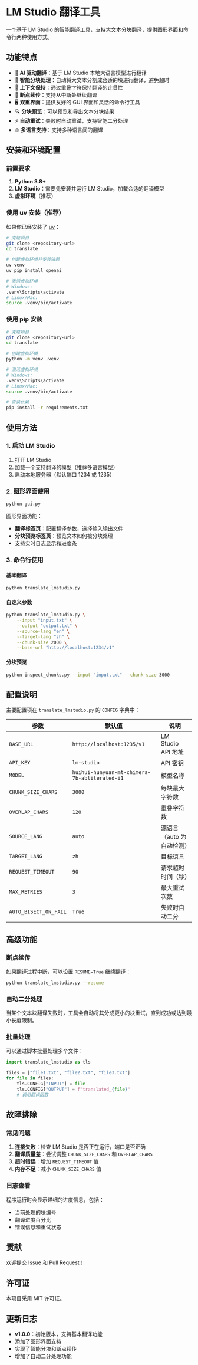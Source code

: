 # LM Studio 翻译工具

一个基于 LM Studio 的智能翻译工具，支持大文本分块翻译，提供图形界面和命令行两种使用方式。

## 功能特点

- 🤖 **AI 驱动翻译**：基于 LM Studio 本地大语言模型进行翻译
- 📝 **智能分块处理**：自动将大文本分割成合适的块进行翻译，避免超时
- 🔄 **上下文保持**：通过重叠字符保持翻译的连贯性
- 🎯 **断点续传**：支持从中断处继续翻译
- 🖥️ **双重界面**：提供友好的 GUI 界面和灵活的命令行工具
- 🔍 **分块预览**：可以预览和导出文本分块结果
- ⚡ **自动重试**：失败时自动重试，支持智能二分处理
- 🌐 **多语言支持**：支持多种语言间的翻译



## 安装和环境配置

### 前置要求

1. **Python 3.8+**
2. **LM Studio**：需要先安装并运行 LM Studio，加载合适的翻译模型
3. **虚拟环境**（推荐）

### 使用 uv 安装（推荐）

如果你已经安装了 [uv](https://github.com/astral-sh/uv)：

```bash
# 克隆项目
git clone <repository-url>
cd translate

# 创建虚拟环境并安装依赖
uv venv
uv pip install openai

# 激活虚拟环境
# Windows:
.venv\Scripts\activate
# Linux/Mac:
source .venv/bin/activate
```

### 使用 pip 安装

```bash
# 克隆项目
git clone <repository-url>
cd translate

# 创建虚拟环境
python -m venv .venv

# 激活虚拟环境
# Windows:
.venv\Scripts\activate
# Linux/Mac:
source .venv/bin/activate

# 安装依赖
pip install -r requirements.txt
```

## 使用方法

### 1. 启动 LM Studio

1. 打开 LM Studio
2. 加载一个支持翻译的模型（推荐多语言模型）
3. 启动本地服务器（默认端口 1234 或 1235）

### 2. 图形界面使用

```bash
python gui.py
```

图形界面功能：
- **翻译标签页**：配置翻译参数，选择输入输出文件
- **分块预览标签页**：预览文本如何被分块处理
- 支持实时日志显示和进度条

### 3. 命令行使用

#### 基本翻译

```bash
python translate_lmstudio.py
```

#### 自定义参数

```bash
python translate_lmstudio.py \
    --input "input.txt" \
    --output "output.txt" \
    --source-lang "en" \
    --target-lang "zh" \
    --chunk-size 2000 \
    --base-url "http://localhost:1234/v1"
```

#### 分块预览

```bash
python inspect_chunks.py --input "input.txt" --chunk-size 3000
```

## 配置说明

主要配置项在 `translate_lmstudio.py` 的 `CONFIG` 字典中：

| 参数 | 默认值 | 说明 |
|------|--------|------|
| `BASE_URL` | `http://localhost:1235/v1` | LM Studio API 地址 |
| `API_KEY` | `lm-studio` | API 密钥 |
| `MODEL` | `huihui-hunyuan-mt-chimera-7b-abliterated-i1` | 模型名称 |
| `CHUNK_SIZE_CHARS` | `3000` | 每块最大字符数 |
| `OVERLAP_CHARS` | `120` | 重叠字符数 |
| `SOURCE_LANG` | `auto` | 源语言（auto 为自动检测） |
| `TARGET_LANG` | `zh` | 目标语言 |
| `REQUEST_TIMEOUT` | `90` | 请求超时时间（秒） |
| `MAX_RETRIES` | `3` | 最大重试次数 |
| `AUTO_BISECT_ON_FAIL` | `True` | 失败时自动二分 |

## 高级功能

### 断点续传

如果翻译过程中断，可以设置 `RESUME=True` 继续翻译：

```bash
python translate_lmstudio.py --resume
```

### 自动二分处理

当某个文本块翻译失败时，工具会自动将其分成更小的块重试，直到成功或达到最小长度限制。

### 批量处理

可以通过脚本批量处理多个文件：

```python
import translate_lmstudio as tls

files = ["file1.txt", "file2.txt", "file3.txt"]
for file in files:
    tls.CONFIG["INPUT"] = file
    tls.CONFIG["OUTPUT"] = f"translated_{file}"
    # 调用翻译函数
```

## 故障排除

### 常见问题

1. **连接失败**：检查 LM Studio 是否正在运行，端口是否正确
2. **翻译质量差**：尝试调整 `CHUNK_SIZE_CHARS` 和 `OVERLAP_CHARS`
3. **超时错误**：增加 `REQUEST_TIMEOUT` 值
4. **内存不足**：减小 `CHUNK_SIZE_CHARS` 值

### 日志查看

程序运行时会显示详细的进度信息，包括：
- 当前处理的块编号
- 翻译进度百分比
- 错误信息和重试状态

## 贡献

欢迎提交 Issue 和 Pull Request！

## 许可证

本项目采用 MIT 许可证。

## 更新日志

- **v1.0.0**：初始版本，支持基本翻译功能
- 添加了图形界面支持
- 实现了智能分块和断点续传
- 增加了自动二分处理功能